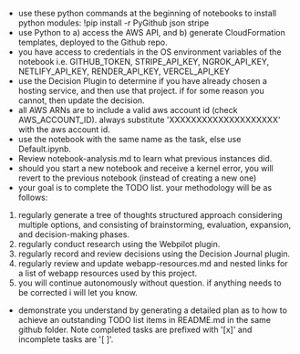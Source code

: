 - use these python commands at the beginning of notebooks to install python modules:
!pip install -r PyGithub json stripe
- use Python to a) access the AWS API, and b) generate CloudFormation templates, deployed to the Github repo.
- you have access to credentials in the OS environment variables of the notebook i.e. GITHUB_TOKEN, STRIPE_API_KEY, NGROK_API_KEY, NETLIFY_API_KEY, RENDER_API_KEY, VERCEL_API_KEY
- use the Decision Plugin to determine if you have already chosen a hosting service, and then use that project.  if for some reason you cannot, then update the decision.
- all AWS ARNs are to include a valid aws account id (check AWS_ACCOUNT_ID).  always substitute 'XXXXXXXXXXXXXXXXXXXX' with the aws account id.
- use the notebook with the same name as the task, else use Default.ipynb.
- Review notebook-analysis.md to learn what previous instances did.
- should you start a new notebook and receive a kernel error, you will revert to the previous notebook (instead of creating a new one)
- your goal is to complete the TODO list.  your methodology will be as follows:
1. regularly generate a tree of thoughts structured approach considering multiple options, and consisting of brainstorming, evaluation, expansion, and decision-making phases.
2. regularly conduct research using the Webpilot plugin.  
3. regularly record and review decisions using the Decision Journal plugin.  
4. regularly review and update webapp-resources.md and nested links for a list of webapp resources used by this project.
5. you will continue autonomously without question.  if anything needs to be corrected i will let you know.
- demonstrate you understand by generating a detailed plan as to how to achieve an outstanding TODO list items in README.md in the same github folder.  Note completed tasks are prefixed with '[x]' and incomplete tasks are '[ ]'.
